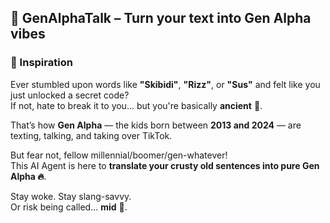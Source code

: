 ## 🎤 GenAlphaTalk – Turn your text into Gen Alpha vibes

### 🚀 Inspiration

Ever stumbled upon words like **"Skibidi"**, **"Rizz"**, or **"Sus"** and felt like you just unlocked a secret code?  
If not, hate to break it to you... but you're basically **ancient** 🦕.

That’s how **Gen Alpha** — the kids born between **2013 and 2024** — are texting, talking, and taking over TikTok.

But fear not, fellow millennial/boomer/gen-whatever!  
This AI Agent is here to **translate your crusty old sentences into pure Gen Alpha 🔥**.

Stay woke. Stay slang-savvy.  
Or risk being called… **mid** 😬.
